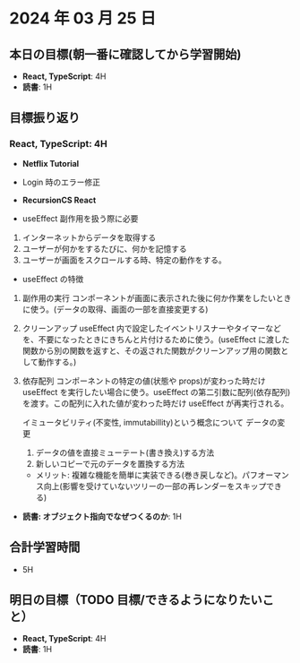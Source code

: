 # 2024 年 03 月 25 日

## 本日の目標(朝一番に確認してから学習開始)

-   **React, TypeScript**: 4H
-   **読書**: 1H

## 目標振り返り

### React, TypeScript: 4H

-   **Netflix Tutorial**
-   Login 時のエラー修正

-   **RecursionCS React**

-   useEffect
    副作用を扱う際に必要

1. インターネットからデータを取得する
2. ユーザーが何かをするたびに、何かを記憶する
3. ユーザーが画面をスクロールする時、特定の動作をする。

-   useEffect の特徴

1. 副作用の実行
   コンポーネントが画面に表示された後に何か作業をしたいときに使う。(データの取得、画面の一部を直接変更する)
2. クリーンアップ
   useEffect 内で設定したイベントリスナーやタイマーなどを、不要になったときにきちんと片付けるために使う。(useEffect に渡した関数から別の関数を返すと、その返された関数がクリーンアップ用の関数として動作する。)
3. 依存配列
   コンポーネントの特定の値(状態や props)が変わった時だけ useEffect を実行したい場合に使う。useEffect の第二引数に配列(依存配列)を渡す。この配列に入れた値が変わった時だけ useEffect が再実行される。

    イミュータビリティ(不変性, immutabillity)という概念について
    データの変更

    1. データの値を直接ミューテート(書き換え)する方法
    2. 新しいコピーで元のデータを置換する方法

    - メリット: 複雑な機能を簡単に実装できる(巻き戻しなど)。パフオーマンス向上(影響を受けていないツリーの一部の再レンダーをスキップできる)

-   **読書: オブジェクト指向でなぜつくるのか**: 1H

## 合計学習時間

-   5H

## 明日の目標（TODO 目標/できるようになりたいこと）

-   **React, TypeScript**: 4H
-   **読書**: 1H
